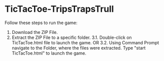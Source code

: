 # TicTacToe-TripsTrapsTrull

Follow these steps to run the game:
1. Download the ZIP File.
2. Extract the ZIP File to a specific folder.
3.1. Double-click on TicTacToe.html file to launch the game.
OR
3.2. Using Command Prompt navigate to the Folder, where the files were extracted. Type "start TicTacToe.html" to launch the game.
